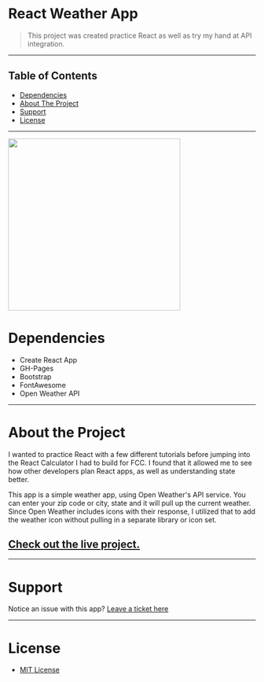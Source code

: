 # React Weather App
>This project was created practice React as well as try my hand at API integration. 
<hr />

## Table of Contents

* [Dependencies](#depend)
* [About The Project](#about)
* [Support](#support)
* [License](#license)

<hr>

<img width="350" src="https://rawcdn.githack.com/rockstarcreativestudio/FCC-React-Calculator/2121dfb52463e771c7cf4d2e3ee4e6c9313db2c6/src/screenshot-rockstarcreativestudio.github.io-2019.05.15-14-40-25.png" />

# <a name="depend"></a>Dependencies

* Create React App
* GH-Pages
* Bootstrap
* FontAwesome
* Open Weather API

<hr>

# <a name="about"></a> About the Project

I wanted to practice React with a few different tutorials before jumping into the React Calculator I had to build for FCC. I found that it allowed me to see how other developers plan React apps, as well as understanding state better. 

This app is a simple weather app, using Open Weather's API service. You can enter your zip code or city, state and it will pull up the current weather. Since Open Weather includes icons with their response, I utilized that to add the weather icon without pulling in a separate library or icon set. 

## [Check out the live project.](https://rockstarcreativestudio.github.io/React-Weather-App/)

<hr>

# <a name="support"></a>Support
Notice an issue with this app? [Leave a ticket here](https://github.com/rockstarcreativestudio/React-Weather-App/issues)

<hr>

# <a name="license"></a>License
* [MIT License](http://opensource.org/licenses/mit-license.php)
